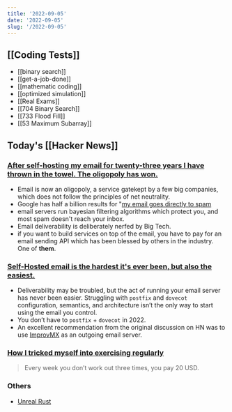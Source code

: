 ```yaml
---
title: '2022-09-05'
date: '2022-09-05'
slug: '/2022-09-05'
---
```


## [[Coding Tests]]

- [[binary search]]
- [[get-a-job-done]]
- [[mathematic coding]]
- [[optimized simulation]]
- [[Real Exams]]
- [[704 Binary Search]]
- [[733 Flood Fill]]
- [[53 Maximum Subarray]]

## Today's [[Hacker News]]

### [After self-hosting my email for twenty-three years I have thrown in the towel. The oligopoly has won.](https://cfenollosa.com/blog/after-self-hosting-my-email-for-twenty-three-years-i-have-thrown-in-the-towel-the-oligopoly-has-won.html)

- Email is now an oligopoly, a service gatekept by a few big companies, which does not follow the principles of net neutrality.
- Google has half a billion results for "[my email goes directly to spam](https://www.google.com/search?q=my+email+goes+directly+to+spam)
- email servers run bayesian filtering algorithms which protect you, and most spam doesn't reach your inbox.
- Email deliverability is deliberately nerfed by Big Tech.
- if you want to build services on top of the email, you have to pay for an email sending API which has been blessed by others in the industry. One of **them**.

### [Self-Hosted email is the hardest it's ever been, but also the easiest.](https://vadosware.io/post/its-never-been-easier-or-harder-to-self-host-email/)

- Deliverability may be troubled, but the act of running your email server has never been easier. Struggling with `postfix` and `dovecot` configuration, semantics, and architecture isn’t the only way to start using the email you control.
- You don’t have to `postfix` + `dovecot` in 2022.
- An excellent recommendation from the original discussion on HN was to use [ImprovMX](https://improvmx.com) as an outgoing email server.

### [How I tricked myself into exercising regularly](https://happychasing.substack.com/p/exercising-regularly)

> Every week you don’t work out three times, you pay 20 USD.

### Others

- [Unreal Rust](https://maikklein.github.io/unreal-rust-1/)
